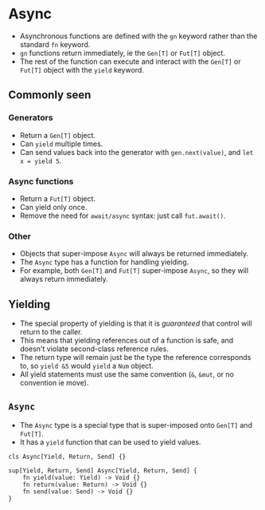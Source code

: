 # Async
- Asynchronous functions are defined with the `gn` keyword rather than the standard `fn` keyword.
- `gn` functions return immediately, ie the `Gen[T]` or `Fut[T]` object.
- The rest of the function can execute and interact with the `Gen[T]` or `Fut[T]` object with the `yield` keyword.

## Commonly seen
### Generators
- Return a `Gen[T]` object.
- Can `yield` multiple times.
- Can send values back into the generator with `gen.next(value)`, and `let x = yield 5`.

### Async functions
- Return a `Fut[T]` object.
- Can yield only once.
- Remove the need for `await/async` syntax: just call `fut.await()`.

### Other
- Objects that super-impose `Async` will always be returned immediately.
- The `Async` type has a function for handling yielding.
- For example, both `Gen[T]` and `Fut[T]` super-impose `Async`, so they will always return immediately.

## Yielding
- The special property of yielding is that it is *guaranteed* that control will return to the caller.
- This means that yielding references out of a function is safe, and doesn't violate second-class reference rules.
- The return type will remain just be the type the reference corresponds to, so `yield &5` would `yield` a `Num` object.
- All yield statements must use the same convention (`&`, `&mut`, or no convention ie move).

## `Async`
- The `Async` type is a special type that is super-imposed onto `Gen[T]` and `Fut[T]`.
- It has a `yield` function that can be used to yield values.

```s++
cls Async[Yield, Return, Send] {}

sup[Yield, Return, Send] Async[Yield, Return, Send] {
    fn yield(value: Yield) -> Void {}
    fn return(value: Return) -> Void {}
    fn send(value: Send) -> Void {}
}
```
